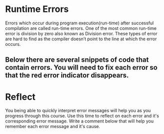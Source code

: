 # Runtime Errors

Errors which occur during program execution(run-time) after successful compilation are called run-time errors. One of the most common run-time error is division by zero also known as Division error. These types of error are hard to find as the compiler doesn’t point to the line at which the error occurs.

## Below there are several snippets of code that contain errors.  You will need to fix each error so that the red error indicator disappears.




# Reflect

You being able to quickly interpret error messages will help you as you progress through this course.  Use this time to reflect on each error and it's corresponding error message.  Write a comment below that will help you remember each error message and it's cause.
